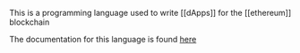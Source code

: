 This is a programming language used to write [[dApps]] for the [[ethereum]] blockchain

The documentation for this language is found [here](https://docs.soliditylang.org)

